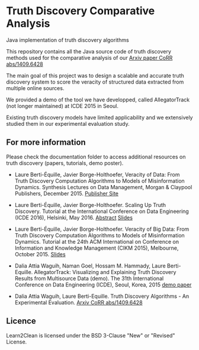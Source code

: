 # Truth Discovery Comparative Analysis
Java implementation of truth discovery algorithms


This repository contains all the Java source code of truth discovery methods used for the comparative analysis of our [Arxiv paper CoRR abs/1409.6428](https://arxiv.org/abs/1409.6428)

The main goal of this project was to design a scalable and accurate truth discovery system to score the veracity of structured data extracted from multiple online sources.

We provided a demo of the tool we have developped, called AllegatorTrack (not longer maintained) at ICDE 2015 in Seoul.

Existing truth discovery models have limited applicability and we extensively studied them in our experimental evaluation study. 



## For more information

Please check the documentation folder to access additional resources on truth discovery (papers, tutorials, demo poster).

* Laure Berti-Équille, Javier Borge-Holthoefer, Veracity of Data: From Truth Discovery Computation Algorithms to Models of Misinformation Dynamics. Synthesis Lectures on Data Management, Morgan & Claypool Publishers, December 2015. [Publisher Site](http://www.morganclaypool.com/doi/abs/10.2200/S00676ED1V01Y201509DTM042)

* Laure Berti-Équille, Javier Borge-Holthoefer. Scaling Up Truth Discovery. Tutorial at the International Conference on Data Engineering (ICDE 2016), Helsinki, May 2016. [Abstract](http://pageperso.lif.univ-mrs.fr/~laure.berti/pub/tutorial-ICDE16-abstract.pdf) [Slides](http://pageperso.lif.univ-mrs.fr/~laure.berti/pub/tutorial-ICDE2016-Laure-Berti-Equille.pdf)

* Laure Berti-Équille, Javier Borge-Holthoefer. Veracity of Big Data: From Truth Discovery Computation Algorithms to Models of Misinformation Dynamics. Tutorial at the 24th ACM International on Conference on Information and Knowledge Management (CIKM 2015), Melbourne, October 2015. [Slides](http://pageperso.lif.univ-mrs.fr/~laure.berti/pub/tutorial-CIKM2015.pdf)

* Dalia Attia Waguih, Naman Goel, Hossam M. Hammady, Laure Berti-Equille. AllegatorTrack: Visualizing and Explaining Truth Discovery Results from Multisource Data (demo). The 31th International Conference on Data Engineering (ICDE), Seoul, Korea, 2015 [demo paper](http://pageperso.lif.univ-mrs.fr/~laure.berti/pub/demo_ICDE2015.pdf)
     
* Dalia Attia Waguih, Laure Berti-Equille. Truth Discovery Algorithms - An Experimental Evaluation. [Arxiv CoRR abs/1409.6428](https://arxiv.org/abs/1409.6428)
     

## Licence

Learn2Clean is licensed under the BSD 3-Clause "New" or "Revised" License.
